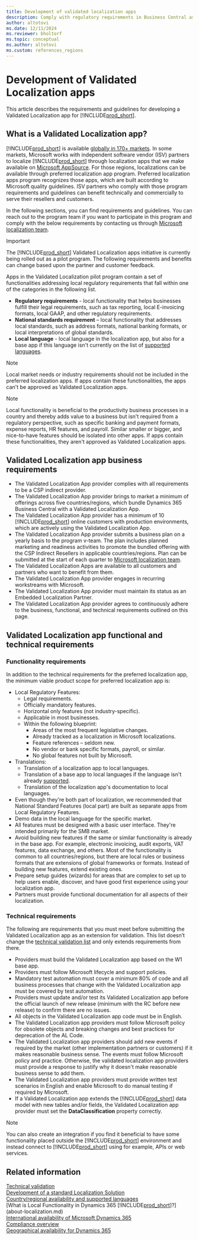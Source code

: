```yaml
---
title: Development of validated localization apps
description: Comply with regulatory requirements in Business Central as a Validated Localization App.
author: altotovi
ms.date: 12/11/2024
ms.reviewer: bholtorf
ms.topic: conceptual
ms.author: altotovi
ms.custom: references_regions
---
```


# Development of Validated Localization apps

This article describes the requirements and guidelines for developing a Validated Localization app for [!INCLUDE[prod_short](includes/prod_short.md)].

## What is a Validated Localization app?

[!INCLUDE[prod_short](includes/prod_short.md)] is available [globally in 170+ markets](/dynamics365/business-central/dev-itpro/compliance/apptest-countries-and-translations?toc=/dynamics365/business-central/toc.json). In some markets, Microsoft works with independent software vendor (ISV) partners to localize [!INCLUDE[prod_short](includes/prod_short.md)] through localization apps that we make available on [Microsoft AppSource](https://go.microsoft.com/fwlink/?linkid=2081646). For those regions, localizations can be available through preferred localization app program. Preferred localization apps program recognizes those apps, which are built according to Microsoft quality guidelines. ISV partners who comply with those program requirements and guidelines can benefit technically and commercially to serve their resellers and customers.  

In the following sections, you can find requirements and guidelines. You can reach out to the program team if you want to participate in this program and comply with the below requirements by contacting us through [Microsoft localization team](mailto:d365bcloc@microsoft.com).

> [!IMPORTANT]
> The [!INCLUDE[prod_short](includes/prod_short.md)] Validated Localization apps initiative is currently being rolled out as a pilot program. The following requirements and benefits can change based upon the partner and customer feedback.  

Apps in the Validated Localization pilot program contain a set of functionalities addressing local regulatory requirements that fall within one of the categories in the following list.  

- **Regulatory requirements** - local functionality that helps businesses fulfill their legal requirements, such as tax reporting, local E-invoicing formats, local GAAP, and other regulatory requirements.
- **National standards requirement** – local functionality that addresses local standards, such as address formats, national banking formats, or local interpretations of global standards.
- **Local language** - local language in the localization app, but also for a base app if this language isn't currently on the list of [supported languages](/dynamics365/business-central/dev-itpro/compliance/apptest-countries-and-translations?toc=/dynamics365/business-central/toc.json).

> [!NOTE]
> Local market needs or industry requirements should not be included in the preferred localization apps. If apps contain these functionalities, the apps can't be approved as Validated Localization apps.

> [!NOTE]
> Local functionality is beneficial to the productivity business processes in a country and thereby adds value to a business but isn't required from a regulatory perspective, such as specific banking and payment formats, expense reports, HR features, and payroll. Similar smaller or bigger, and nice-to-have features should be isolated into other apps. If apps contain these functionalities, they aren't approved as Validated Localization apps.

## Validated Localization app business requirements  

- The Validated Localization App provider complies with all requirements to be a CSP indirect provider.  
- The Validated Localization App provider brings to market a minimum of offerings across five countries/regions, which bundle Dynamics 365 Business Central with a Validated Localization App.
- The Validated Localization App provider has a minimum of 10 [!INCLUDE[prod_short](includes/prod_short.md)] online customers with production environments, which are actively using the Validated Localization App.
- The Validated Localization App provider submits a business plan on a yearly basis to the program v-team. The plan includes planned marketing and readiness activities to promote the bundled offering with the CSP Indirect Resellers in applicable countries/regions. Plan can be submitted at the start of each quarter to [Microsoft localization team](mailto:d365bcloc@microsoft.com).  
- The Validated Localization Apps are available to all customers and partners who want to benefit from them.
- The Validated Localization App provider engages in recurring workstreams with Microsoft.
- The Validated Localization App provider must maintain its status as an Embedded Localization Partner.  
- The Validated Localization App provider agrees to continuously adhere to the business, functional, and technical requirements outlined on this page.

## Validated Localization app functional and technical requirements  

### Functionality requirements

In addition to the technical requirements for the preferred localization app, the minimum viable product scope for preferred localization app is:  

- Local Regulatory Features:  
  - Legal requirements.
  - Officially mandatory features.
  - Horizontal only features (not industry-specific).  
  - Applicable in most businesses.  
  - Within the following blueprint:
    - Areas of the most frequent legislative changes.
    - Already tracked as a localization in Microsoft localizations.
    - Feature references – seldom new.  
    - No vendor or bank specific formats, payroll, or similar.
    - No global features not built by Microsoft.
- Translations:
  - Translation of a localization app to local languages.
  - Translation of a base app to local languages if the language isn't already [supported](/dynamics365/business-central/dev-itpro/compliance/apptest-countries-and-translations?toc=/dynamics365/business-central/toc.json).  
  - Translation of the localization app's documentation to local languages.
- Even though they're both part of localization, we recommended that National Standard Features (local part) are built as separate apps from Local Regulatory Features.
- Demo data in the local language for the specific market.
- All features must be designed with a basic user interface. They're intended primarily for the SMB market.  
- Avoid building new features if the same or similar functionality is already in the base app. For example, electronic invoicing, audit exports, VAT features, data exchange, and others. Most of the functionality is common to all countries/regions, but there are local rules or business formats that are extensions of global frameworks or formats. Instead of building new features, extend existing ones.  
- Prepare setup guides (wizards) for areas that are complex to set up to help users enable, discover, and have good first experience using your localization app.  
- Partners must provide functional documentation for all aspects of their localization.  

### Technical requirements  

The following are requirements that you must meet before submitting the Validated Localization app as an extension for validation. This list doesn’t change the [technical validation list](/dynamics365/business-central/dev-itpro/developer/devenv-checklist-submission) and only extends requirements from there.  

- Providers must build the Validated Localization app based on the W1 base app.  
- Providers must follow Microsoft lifecycle and support policies.   
- Mandatory test automation must cover a minimum 80% of code and all business processes that change with the Validated Localization app must be covered by test automation.  
- Providers must update and/or test its Validated Localization app before the official launch of new release (minimum with the RC before new release) to confirm there are no issues. 
- All objects in the Validated Localization app code must be in English.   
- The Validated Localization app providers must follow Microsoft policy for obsolete objects and breaking changes and best practices for deprecation of the AL Code.  
- The Validated Localization app providers should add new events if required by the market (other implementation partners or customers) if it makes reasonable business sense. The events must follow Microsoft policy and practice. Otherwise, the validated localization app providers must provide a response to justify why it doesn't make reasonable business sense to add them.
- The Validated Localization app providers must provide written test scenarios in English and enable Microsoft to do manual testing if required by Microsoft.  
- If a Validated Localization app extends the [!INCLUDE[prod_short](includes/prod_short.md)] data model with new tables and/or fields, the Validated Localization app provider must set the **DataClassification** property correctly.

> [!NOTE]  
> You can also create an integration if you find it beneficial to have some functionality placed outside the [!INCLUDE[prod_short](includes/prod_short.md)] environment and instead connect to [!INCLUDE[prod_short](includes/prod_short.md)] using for example, APIs or web services.

## Related information

[Technical validation](/dynamics365/business-central/dev-itpro/developer/devenv-checklist-submission)  
[Development of a standard Localization Solution](/dynamics365/business-central/dev-itpro/developer/readiness/readiness-develop-localization)  
[Country/regional availability and supported languages](/dynamics365/business-central/dev-itpro/compliance/apptest-countries-and-translations)  
[What is Local Functionality in Dynamics 365 [!INCLUDE[prod_short](includes/prod_short.md)]?](about-localization.md)  
[International availability of Microsoft Dynamics 365](/dynamics365/get-started/availability)  
[Compliance overview](compliance/compliance-overview.md)  
[Geographical availability for Dynamics 365](https://releaseplans.microsoft.com/availability-reports/?report=productgeoreport/)  
